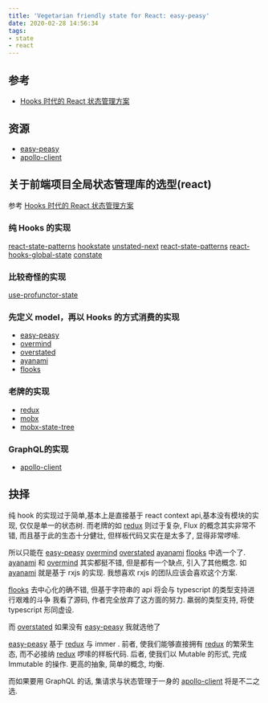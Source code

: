 ```yaml
---
title: 'Vegetarian friendly state for React: easy-peasy'
date: 2020-02-28 14:56:34
tags:
- state
- react
---
```


[Hooks 时代的 React 状态管理方案]: https://zhuanlan.zhihu.com/p/68434464
[easy-peasy]: https://github.com/ctrlplusb/easy-peasy
[apollo-client]: https://github.com/apollographql/apollo-client
[react-state-patterns]: https://github.com/mcclayton/react-state-patterns
[hookstate]: https://github.com/avkonst/hookstate
[unstated-next]: https://github.com/jamiebuilds/unstated-next
[react-state-patterns]: https://github.com/mcclayton/react-state-patterns
[react-hooks-global-state]: https://github.com/dai-shi/react-hooks-global-state
[constate]: https://github.com/diegohaz/constate
[use-profunctor-state]: https://github.com/staltz/use-profunctor-state
[overmind]: https://github.com/cerebral/overmind
[overstated]: https://github.com/fabiospampinato/overstated
[ayanami]: https://github.com/LeetCode-OpenSource/ayanami
[flooks]: https://github.com/nanxiaobei/flooks
[redux]: https://github.com/reduxjs/redux
[mobx]: https://github.com/mobxjs/mobx
[mobx-state-tree]: https://github.com/mobxjs/mobx-state-tree

## 参考
- [Hooks 时代的 React 状态管理方案][]

## 资源
- [easy-peasy][]
- [apollo-client][]

## 关于前端项目全局状态管理库的选型(react)
参考 [Hooks 时代的 React 状态管理方案][]

### 纯 Hooks 的实现
[react-state-patterns][]
[hookstate][]
[unstated-next][]
[react-state-patterns][]
[react-hooks-global-state][]
[constate][]

### 比较奇怪的实现
[use-profunctor-state][]

### 先定义 model，再以 Hooks 的方式消费的实现
- [easy-peasy][]
- [overmind][]
- [overstated][]
- [ayanami][]
- [flooks][]

### 老牌的实现
- [redux][]
- [mobx][]
- [mobx-state-tree][]

### GraphQL的实现
- [apollo-client][]

## 抉择
纯 hook 的实现过于简单,基本上是直接基于 react context api,基本没有模块的实现, 仅仅是单一的状态树.
而老牌的如 [redux][] 则过于复杂, Flux 的概念其实非常不错, 而且基于此的生态十分健壮, 但样板代码又实在是太多了, 显得非常啰嗦.

所以只能在 [easy-peasy][]  [overmind][] [overstated][]  [ayanami][]  [flooks][] 中选一个了.
[ayanami][] 和 [overmind][] 其实都挺不错, 但是都有一个缺点, 引入了其他概念.
如 [ayanami][] 就是基于 rxjs 的实现. 我想喜欢 rxjs 的团队应该会喜欢这个方案.

[flooks][] 去中心化的确不错, 但基于字符串的 api 将会与 typescript 的类型支持进行艰难的斗争
我看了源码, 作者完全放弃了这方面的努力. 羸弱的类型支持, 将使 typescript 形同虚设.

而 [overstated][] 如果没有 [easy-peasy][] 我就选他了

[easy-peasy][] 基于 [redux][] 与 immer .
前者, 使我们能够直接拥有 [redux][] 的繁荣生态, 而不必接纳 [redux][] 啰嗦的样板代码.
后者, 使我们以 Mutable 的形式, 完成 Immutable 的操作.
更高的抽象, 简单的概念, 均衡.

而如果要用 GraphQL 的话, 集请求与状态管理于一身的 [apollo-client][] 将是不二之选.

